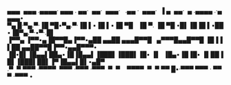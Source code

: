 <p><spanstyle="font-family: 'Lucida Console'; line-height: 14px; font-size: 14px; display: inline-block;">▄▄▄&nbsp;&nbsp;▄▄▄&nbsp;.▄▄▄▄&middot;&nbsp;▄▄▄&nbsp;.&nbsp;▄▄&middot;&nbsp;&nbsp;▄▄&middot;&nbsp;&nbsp;▄▄▄&middot;&nbsp;&nbsp;&nbsp;.▄▄&nbsp;&middot;&nbsp;&nbsp;▄▄▄&middot;&nbsp;&nbsp;▐&nbsp;▄&nbsp;&nbsp;▄▄&middot;&nbsp;&nbsp;▄&nbsp;.▄▄▄▄&nbsp;.&middot;▄▄▄▄&bull;<br/>▀▄&nbsp;█&middot;▀▄.▀&middot;▐█&nbsp;▀█▪▀▄.▀&middot;▐█&nbsp;▌▪▐█&nbsp;▌▪▐█&nbsp;▀█&nbsp;&nbsp;&nbsp;▐█&nbsp;▀.&nbsp;▐█&nbsp;▀█&nbsp;&bull;█▌▐█▐█&nbsp;▌▪██▪▐█▀▄.▀&middot;▪▀&middot;.█▌<br/>▐▀▀▄&nbsp;▐▀▀▪▄▐█▀▀█▄▐▀▀▪▄██&nbsp;▄▄██&nbsp;▄▄▄█▀▀█&nbsp;&nbsp;&nbsp;▄▀▀▀█▄▄█▀▀█&nbsp;▐█▐▐▌██&nbsp;▄▄██▀▀█▐▀▀▪▄▄█▀▀▀&bull;<br/>▐█&bull;█▌▐█▄▄▌██▄▪▐█▐█▄▄▌▐███▌▐███▌▐█▪&nbsp;▐▌&nbsp;&nbsp;▐█▄▪▐█▐█▪&nbsp;▐▌██▐█▌▐███▌██▌▐▀▐█▄▄▌█▌▪▄█▀<br/>.▀&nbsp;&nbsp;▀&nbsp;▀▀▀&nbsp;&middot;▀▀▀▀&nbsp;&nbsp;▀▀▀&nbsp;&middot;▀▀▀&nbsp;&middot;▀▀▀&nbsp;&nbsp;▀&nbsp;&nbsp;▀&nbsp;&nbsp;&nbsp;&nbsp;▀▀▀▀&nbsp;&nbsp;▀&nbsp;&nbsp;▀&nbsp;▀▀&nbsp;█▪&middot;▀▀▀&nbsp;▀▀▀&nbsp;&middot;&nbsp;▀▀▀&nbsp;&middot;▀▀▀&nbsp;&bull;<br /></span></p>

<!--
**Beccachez/Beccachez** is a ✨ _special_ ✨ repository because its `README.md` (this file) appears on your GitHub profile.

Here are some ideas to get you started:

- 🔭 I’m currently working on ...
- 🌱 I’m currently learning ...
- 👯 I’m looking to collaborate on ...
- 🤔 I’m looking for help with ...
- 💬 Ask me about ...
- 📫 How to reach me: ...
- 😄 Pronouns: ...
- ⚡ Fun fact: ...
-->
